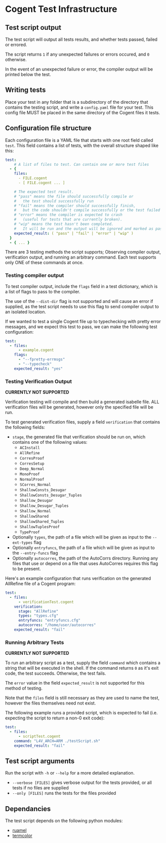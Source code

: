 # Cogent Test Infrastructure

## Test script output

The test script will output all tests results, and whether tests passed, failed or errored.

The script returns `1` if any unexpected failures or errors occured, and `0` otherwise.

In the event of an unexpected failure or error, the compiler output will be printed below the test.

## Writing tests

Place your test in any folder that is a subdirectory of the directory that contains the testing script, and write a `config.yaml` file for your test. This config file MUST be placed in the same directory of the Cogent files it tests.

## Configuration file structure

Each configuration file is a YAML file that starts with one root field called `test`. This field contains a list of tests, with the overall structure shaped like this:

```yaml
test:
    # A list of files to test. Can contain one or more test files
  - { 
    files: 
      - FILE.cogent
      - [ FILE.cogent ... ]

    # The expected test result. 
    # "pass" means the file should successfully compile or
    #   the test should successfully run
    # "fail" means the compiler should successfully finish, 
    #   but the code shouldn't compile successfully or the test failed
    # "error" means the compiler is expected to crash 
    #   (useful for tests that are currently broken).
    # "wip" means the test hasn't been completed.
    #   It will be run and the output will be ignored and marked as passing
    expected_result: ( "pass" | "fail" | "error" | "wip" )
  }
  - { ... }
```

There are 3 testing methods the script supports; Observing compiler output, verification output, and running an arbitrary command. Each test supports only ONE of these commands at once.

### Testing compiler output

To test compiler output, include the `flags` field in a test dictionary, which is a list of flags to pass to the compiler.

The use of the `--dist-dir` flag is not supported and will cause an error if supplied, as the test script needs to use this flag to send compiler output to an isolated location.

If we wanted to test a single Cogent file up to typechecking with pretty error messages, and we expect this test to pass, we can make the following test configuration:

```yaml
test:
  - files: 
      - example.cogent
    flags:
      - "--fpretty-errmsgs"
      - "--typecheck"
    expected_result: "yes"
```

### Testing Verification Output

**CURRENTLY NOT SUPPORTED**

Verification testing will compile and then build a generated isabelle file. ALL verification files will be generated, however only the specified file will be run.

To test generated verification files, supply a field `verification` that contains the following fields:
* `stage`, the generated file that verification should be run on, which contains one of the following values:
  * `ACInstall`
  * `AllRefine`
  * `CorresProof`
  * `CorresSetup`
  * `Deep_Normal`
  * `MonoProof`
  * `NormalProof`
  * `SCorres_Normal`
  * `ShallowConsts_Desugar`
  * `ShallowConsts_Desugar_Tuples`
  * `Shallow_Desugar`
  * `Shallow_Desugar_Tuples`
  * `Shallow_Normal`
  * `ShallowShared`
  * `ShallowShared_Tuples`
  * `ShallowTuplesProof`
  * `TypeProof`
* Optionally `types`, the path of a file which will be given as input to the `--ext-types` flag
* Optionally `entryfuncs`, the path of a file which will be given as input to the `--entry-funcs` flag
* Optionally `autocorres`, the path of the AutoCorrs directory. Running any files that use or depend on a file that uses AutoCorres requires this flag to be present.

Here's an example configuration that runs verification on the generated AllRefine file of a Cogent program:

```yaml
test:
  - files:
      - verificationTest.cogent
    verification: 
      stage: "AllRefine"
      types: "types.cfg"
      entryfuncs: "entryfuncs.cfg"
      autocorres: "/home/user/autocorres"
    expected_result: "fail"
```

### Running Arbitrary Tests

**CURRENTLY NOT SUPPORTED**

To run an arbitrary script as a test, supply the field `command` which contains a string
that will be executed in the shell. If the command returns `0` as it's exit code, the test
succeeds. Otherwise, the test fails.

The `error` value in the field `expected_result` is not supported for this method of testing.

Note that the `files` field is still necessary as they are used to name the test, however the files themselves need not exist.

The following example runs a provided script, which is expected to fail (i.e. expecting the script to return a non-0 exit code):

```yaml
test:
  - files:
      - scriptTest.cogent
    command: "L4V_ARCH=ARM ./testScript.sh"
    expected_result: "fail"
```

## Test script arguments

Run the script with `-h` or `--help` for a more detailed explanation.

* `--verbose [FILES]` gives verbose output for the tests provided, or all tests if no files are supplied
* `--only [FILES]` runs the tests for the files provided

## Dependancies

The test script depends on the following python modules:
* [ruamel](https://yaml.readthedocs.io/en/latest/)
* [termcolor](https://pypi.org/project/termcolor/)